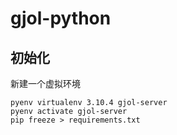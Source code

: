 # gjol-python

## 初始化

新建一个虚拟环境

```console
pyenv virtualenv 3.10.4 gjol-server
pyenv activate gjol-server
pip freeze > requirements.txt
```

